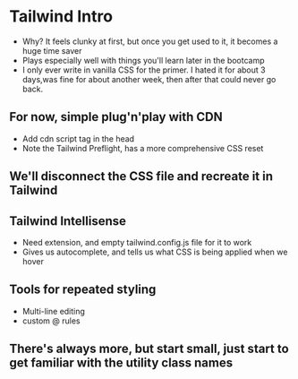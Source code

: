 # Tailwind Intro

-   Why? It feels clunky at first, but once you get used to it, it becomes a huge time saver
-   Plays especially well with things you'll learn later in the bootcamp
-   I only ever write in vanilla CSS for the primer. I hated it for about 3 days,was fine for about another week, then after that could never go back.

## For now, simple plug'n'play with CDN

-   Add cdn script tag in the head
-   Note the Tailwind Preflight, has a more comprehensive CSS reset

## We'll disconnect the CSS file and recreate it in Tailwind

## Tailwind Intellisense

-   Need extension, and empty tailwind.config.js file for it to work
-   Gives us autocomplete, and tells us what CSS is being applied when we hover

## Tools for repeated styling

-   Multi-line editing
-   custom @ rules

## There's always more, but start small, just start to get familiar with the utility class names
